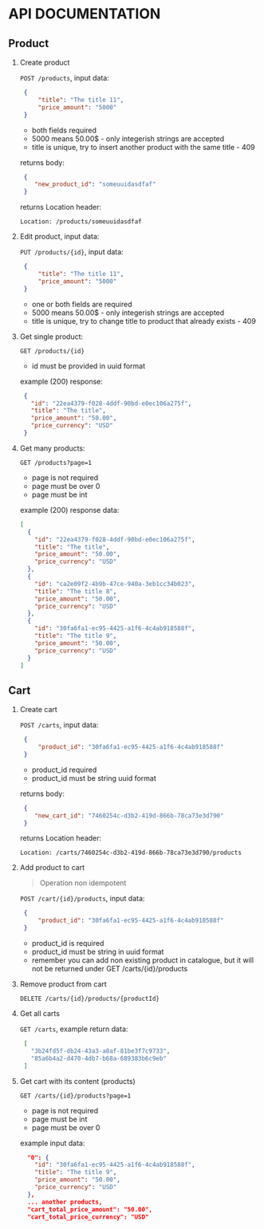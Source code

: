 # API DOCUMENTATION
## Product
1. Create product

   `POST /products`, input data:
   ```json
    {
        "title": "The title 11",
        "price_amount": "5000"
    }
    ```
    - both fields required
    - 5000 means 50.00$ - only integerish strings are accepted
    - title is unique, try to insert another product with the same title - 409
    
    returns body:
    ```json
     {
        "new_product_id": "someuuidasdfaf" 
     }
    ```
   
   returns Location header:
   ```text
   Location: /products/someuuidasdfaf
    ```
    
1. Edit product, input data:

   `PUT /products/{id}`, input data:
   ```json
    {
        "title": "The title 11",
        "price_amount": "5000"
    }
    ```
    - one or both fields are required
    - 5000 means 50.00$ - only integerish strings are accepted
    - title is unique, try to change title to product that already exists - 409
    
1. Get single product:

   `GET /products/{id}`
   - id must be provided in uuid format
   
   example (200) response:
   ```json
    {
      "id": "22ea4379-f028-4ddf-90bd-e0ec106a275f",
      "title": "The title",
      "price_amount": "50.00",
      "price_currency": "USD"
    }
    ```
   
1. Get many products:

    `GET /products?page=1`
    - page is not required
    - page must be over 0
    - page must be int
    
    example (200) response data:
    ```json
    [
      {
        "id": "22ea4379-f028-4ddf-90bd-e0ec106a275f",
        "title": "The title",
        "price_amount": "50.00",
        "price_currency": "USD"
      },
      {
        "id": "ca2e09f2-4b9b-47ce-940a-3eb1cc34b023",
        "title": "The title 8",
        "price_amount": "50.00",
        "price_currency": "USD"
      },
      {
        "id": "30fa6fa1-ec95-4425-a1f6-4c4ab918588f",
        "title": "The title 9",
        "price_amount": "50.00",
        "price_currency": "USD"
      }
    ]
    ```

## Cart
1. Create cart

   `POST /carts`, input data:
   ```json
    {
        "product_id": "30fa6fa1-ec95-4425-a1f6-4c4ab918588f"
    }
    ```
    - product_id required
    - product_id must be string uuid format
    
    returns body:
    ```json
     {
        "new_cart_id": "7460254c-d3b2-419d-866b-78ca73e3d790" 
     }
    ```
   
   returns Location header:
   ```text
   Location: /carts/7460254c-d3b2-419d-866b-78ca73e3d790/products
    ```
    
1. Add product to cart
    > Operation non idempotent

   `POST /cart/{id}/products`, input data:
   ```json
    {
        "product_id": "30fa6fa1-ec95-4425-a1f6-4c4ab918588f"
    }
   ```

    - product_id is required
    - product_id must be string in uuid format
    - remember you can add non existing product in catalogue, but it will not be returned under GET /carts/{id}/products
    

1. Remove product from cart

    `DELETE /carts/{id}/products/{productId}`
    
1. Get all carts

    `GET /carts`, example return data:
    ```json
     [
       "3b24fd5f-db24-43a3-a8af-81be3f7c9733",
       "85a6b4a2-d470-4db7-b68a-689383b6c9eb"
     ]
    ```
   
1. Get cart with its content (products)

    `GET /carts/{id}/products?page=1`
    - page is not required
    - page must be int
    - page must be over 0
    
    example input data:
    ```json
      "0": {
        "id": "30fa6fa1-ec95-4425-a1f6-4c4ab918588f",
        "title": "The title 9",
        "price_amount": "50.00",
        "price_currency": "USD"
      },
      ... another products,
      "cart_total_price_amount": "50.00",
      "cart_total_price_currency": "USD"
    ```
